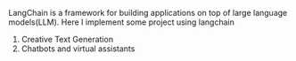 LangChain is a framework for building applications on top of large language models(LLM). Here I implement some project using langchain
1. Creative Text Generation
2. Chatbots and virtual assistants
